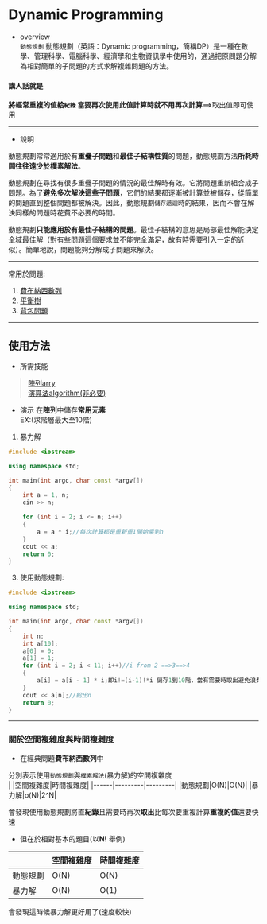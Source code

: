 # Dynamic Programming

* overview  
`動態規劃` 動態規劃（英語：Dynamic programming，簡稱DP）是一種在數學、管理科學、電腦科學、經濟學和生物資訊學中使用的，通過把原問題分解為相對簡單的子問題的方式求解複雜問題的方法。


#### 講人話就是
**將經常重複的值給`紀錄` **當要再次使用此值計算時就不用**再次計算**==>取出值即可使用

---
* 說明  

動態規劃常常適用於有**重疊子問題**和**最佳子結構性質**的問題，動態規劃方法**所耗時間往往遠少於樸素解法**。

動態規劃在尋找有很多重疊子問題的情況的最佳解時有效。它將問題重新組合成子問題。為了**避免多次解決這些子問題**，它們的結果都逐漸被計算並被儲存，從簡單的問題直到整個問題都被解決。因此，動態規劃`儲存遞迴`時的結果，因而不會在解決同樣的問題時花費不必要的時間。

動態規劃**只能應用於有最佳子結構的問題**。最佳子結構的意思是局部最佳解能決定全域最佳解（對有些問題這個要求並不能完全滿足，故有時需要引入一定的近似）。簡單地說，問題能夠分解成子問題來解決。

---
常用於問題:
1. [費布納西數列]()
2. [平衡樹]()
3. [背包問題]()

***
## 使用方法


* 所需技能
> [陣列arry ]()  
> [演算法algorithm(非必要)]()

* 演示
在**陣列**中儲存**常用元素**  
EX:(求階層最大至10階)
1. 暴力解
```cpp
#include <iostream>

using namespace std;

int main(int argc, char const *argv[])
{
    int a = 1, n;
    cin >> n;

    for (int i = 2; i <= n; i++)
    {
        a = a * i;//每次計算都是重新重1開始乘到n
    }
    cout << a;
    return 0;
}

```
3. 使用動態規劃:  
```cpp
#include <iostream>

using namespace std;

int main(int argc, char const *argv[])
{
    int n;
    int a[10];
    a[0] = 0;
    a[1] = 1;
    for (int i = 2; i < 11; i++)//i from 2 ==>3==>4
    {
        a[i] = a[i - 1] * i;即i!=(i-1)!*i 儲存1到10階，當有需要時取出避免浪費資源在算一次
    }
    cout << a[n];//給出n
    return 0;
}

```





***

### 關於空間複雜度與時間複雜度

* 在經典問題**費布納西數列**中   

分別表示使用`動態規劃`與`樸素解法`(暴力解)的空間複雜度   
|      |空間複雜度|時間複雜度|
|------|---------|---------|
|動態規劃|O(N)|O(N)|
|暴力解|o(N)|2^N|

會發現使用動態規劃將直**紀錄**且需要時再次**取出**比每次要重複計算**重複的值**還要快速

* 但在於相對基本的題目(以**N!** 舉例)  

|   |空間複雜度|時間複雜度|
|---|---------|---------|
|動態規劃|O(N)|O(N)|
|暴力解|O(N)|O(1)|
 
會發現這時候暴力解更好用了(速度較快)




